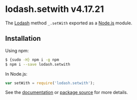# lodash.setwith v4.17.21

The [Lodash](https://lodash.com/) method `_.setWith` exported as a [Node.js](https://nodejs.org/) module.

## Installation

Using npm:
```bash
$ {sudo -H} npm i -g npm
$ npm i --save lodash.setwith
```

In Node.js:
```js
var setWith = require('lodash.setwith');
```

See the [documentation](https://lodash.com/docs#setWith) or [package source](https://github.com/lodash/lodash/blob/4.17.21-npm-packages/lodash.setwith) for more details.
